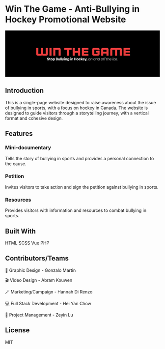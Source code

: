 # Win The Game - Anti-Bullying in Hockey Promotional Website

![campaign banner](images/readme_banner.png)

## Introduction

This is a single-page website designed to raise awareness about the issue of bullying in sports, with a focus on hockey in Canada. The website is designed to guide visitors through a storytelling journey, with a vertical format and cohesive design.

## Features

### Mini-documentary

Tells the story of bullying in sports and provides a personal connection to the cause.

### Petition

Invites visitors to take action and sign the petition against bullying in sports.

### Resources

Provides visitors with information and resources to combat bullying in sports.

## Built With

HTML
SCSS
Vue
PHP

## Contributors/Teams

🎨 Graphic Design - Gonzalo Martin

🎬 Video Design - Abram Kouwen

🪄 Marketing/Campaign - Hannah Di Renzo

💻 Full Stack Development - Hei Yan Chow

🎯 Project Management - Zeyin Lu

## License

MIT
